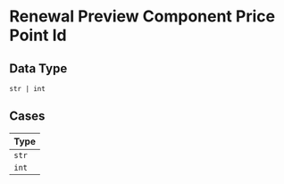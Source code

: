 
# Renewal Preview Component Price Point Id

## Data Type

`str | int`

## Cases

| Type |
|  --- |
| `str` |
| `int` |

